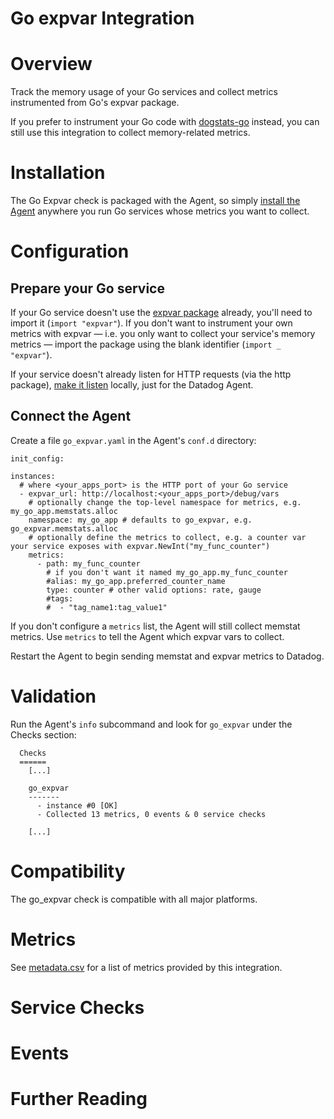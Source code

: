 # Go expvar Integration

# Overview

Track the memory usage of your Go services and collect metrics instrumented from Go's expvar package.

If you prefer to instrument your Go code with [dogstats-go](https://github.com/DataDog/datadog-go) instead, you can still use this integration to collect memory-related metrics.

# Installation

The Go Expvar check is packaged with the Agent, so simply [install the Agent](https://app.datadoghq.com/account/settings#agent) anywhere you run Go services whose metrics you want to collect.

# Configuration

## Prepare your Go service

If your Go service doesn't use the [expvar package](https://golang.org/pkg/expvar/) already, you'll need to import it (`import "expvar"`). If you don't want to instrument your own metrics with expvar — i.e. you only want to collect your service's memory metrics — import the package using the blank identifier (`import _ "expvar"`).

If your service doesn't already listen for HTTP requests (via the http package), [make it listen](https://golang.org/pkg/net/http/#ListenAndServe) locally, just for the Datadog Agent.

## Connect the Agent

Create a file `go_expvar.yaml` in the Agent's `conf.d` directory:

```
init_config:

instances:
  # where <your_apps_port> is the HTTP port of your Go service
  - expvar_url: http://localhost:<your_apps_port>/debug/vars
    # optionally change the top-level namespace for metrics, e.g. my_go_app.memstats.alloc
    namespace: my_go_app # defaults to go_expvar, e.g. go_expvar.memstats.alloc
    # optionally define the metrics to collect, e.g. a counter var your service exposes with expvar.NewInt("my_func_counter")
    metrics:
      - path: my_func_counter
        # if you don't want it named my_go_app.my_func_counter
        #alias: my_go_app.preferred_counter_name
        type: counter # other valid options: rate, gauge
        #tags:
        #  - "tag_name1:tag_value1"
```

If you don't configure a `metrics` list, the Agent will still collect memstat metrics. Use `metrics` to tell the Agent which expvar vars to collect.

Restart the Agent to begin sending memstat and expvar metrics to Datadog.

# Validation

Run the Agent's `info` subcommand and look for `go_expvar` under the Checks section:

```
  Checks
  ======
    [...]

    go_expvar
    -------
      - instance #0 [OK]
      - Collected 13 metrics, 0 events & 0 service checks

    [...]
```

# Compatibility

The go_expvar check is compatible with all major platforms.

# Metrics

See [metadata.csv](https://github.com/DataDog/integrations-core/blob/master/go_expvar/metadata.csv) for a list of metrics provided by this integration.

# Service Checks

# Events

# Further Reading
